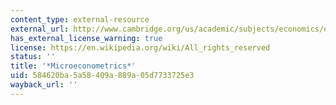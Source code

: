 ```yaml
---
content_type: external-resource
external_url: http://www.cambridge.org/us/academic/subjects/economics/econometrics-statistics-and-mathematical-economics/microeconometrics-methods-and-applications?format=HB&isbn=9780521848053#f6uZFW6oCATPJtwX.97
has_external_license_warning: true
license: https://en.wikipedia.org/wiki/All_rights_reserved
status: ''
title: '*Microeconometrics*'
uid: 584620ba-5a58-409a-889a-05d7733725e3
wayback_url: ''
---
```

